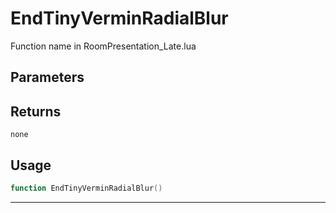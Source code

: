 # EndTinyVerminRadialBlur
Function name in RoomPresentation_Late.lua
## Parameters

## Returns
`none`
## Usage
```lua
function EndTinyVerminRadialBlur()
```
---
